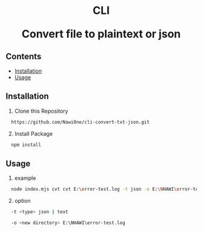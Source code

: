 <!-- @format -->

 <h1  align="center">CLI
 <br>
 <p>Convert file to plaintext or json</p>
 </h1>
  
## Contents
- [Installation](#installation-for-development)
- [Usage](#usage)

## Installation

1. Clone this Repository

```sh
  https://github.com/NawiOne/cli-convert-txt-json.git
```

2. Install Package

```sh
  npm install
```


## Usage

1. example

```sh
  node index.mjs cvt cvt E:\error-test.log -t json -o E:\NHAWI\error-test.log
```

2. option

```sh
  -t <type> json | text
```
```sh
  -o <new directory> E:\NHAWI\error-test.log
```
